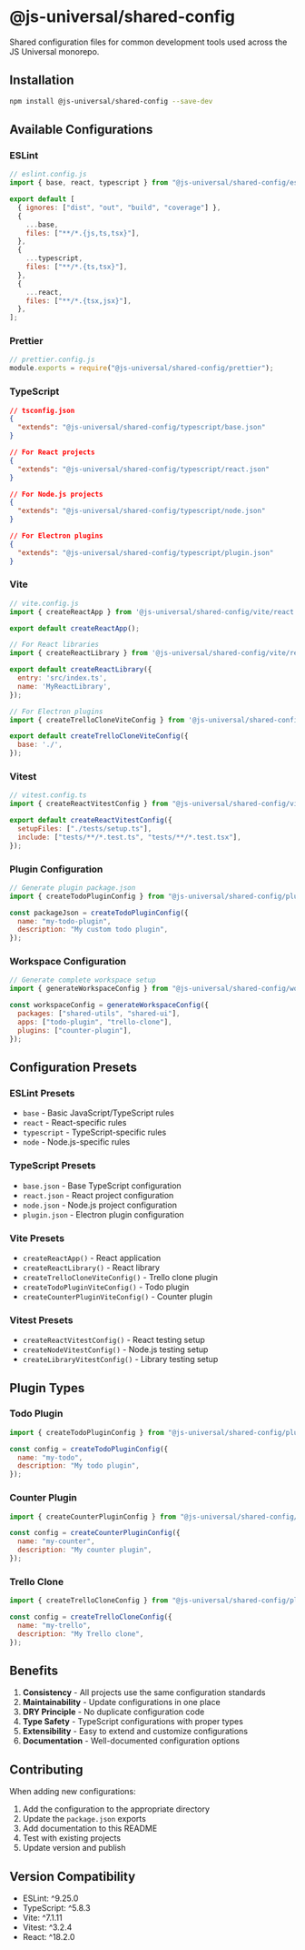 # @js-universal/shared-config

Shared configuration files for common development tools used across the JS Universal monorepo.

## Installation

```bash
npm install @js-universal/shared-config --save-dev
```

## Available Configurations

### ESLint

```javascript
// eslint.config.js
import { base, react, typescript } from "@js-universal/shared-config/eslint";

export default [
  { ignores: ["dist", "out", "build", "coverage"] },
  {
    ...base,
    files: ["**/*.{js,ts,tsx}"],
  },
  {
    ...typescript,
    files: ["**/*.{ts,tsx}"],
  },
  {
    ...react,
    files: ["**/*.{tsx,jsx}"],
  },
];
```

### Prettier

```javascript
// prettier.config.js
module.exports = require("@js-universal/shared-config/prettier");
```

### TypeScript

```json
// tsconfig.json
{
  "extends": "@js-universal/shared-config/typescript/base.json"
}

// For React projects
{
  "extends": "@js-universal/shared-config/typescript/react.json"
}

// For Node.js projects
{
  "extends": "@js-universal/shared-config/typescript/node.json"
}

// For Electron plugins
{
  "extends": "@js-universal/shared-config/typescript/plugin.json"
}
```

### Vite

```javascript
// vite.config.js
import { createReactApp } from '@js-universal/shared-config/vite/react';

export default createReactApp();

// For React libraries
import { createReactLibrary } from '@js-universal/shared-config/vite/react';

export default createReactLibrary({
  entry: 'src/index.ts',
  name: 'MyReactLibrary',
});

// For Electron plugins
import { createTrelloCloneViteConfig } from '@js-universal/shared-config/vite/plugin';

export default createTrelloCloneViteConfig({
  base: './',
});
```

### Vitest

```javascript
// vitest.config.ts
import { createReactVitestConfig } from "@js-universal/shared-config/vitest";

export default createReactVitestConfig({
  setupFiles: ["./tests/setup.ts"],
  include: ["tests/**/*.test.ts", "tests/**/*.test.tsx"],
});
```

### Plugin Configuration

```javascript
// Generate plugin package.json
import { createTodoPluginConfig } from "@js-universal/shared-config/plugin";

const packageJson = createTodoPluginConfig({
  name: "my-todo-plugin",
  description: "My custom todo plugin",
});
```

### Workspace Configuration

```javascript
// Generate complete workspace setup
import { generateWorkspaceConfig } from "@js-universal/shared-config/workspace";

const workspaceConfig = generateWorkspaceConfig({
  packages: ["shared-utils", "shared-ui"],
  apps: ["todo-plugin", "trello-clone"],
  plugins: ["counter-plugin"],
});
```

## Configuration Presets

### ESLint Presets

- `base` - Basic JavaScript/TypeScript rules
- `react` - React-specific rules
- `typescript` - TypeScript-specific rules
- `node` - Node.js-specific rules

### TypeScript Presets

- `base.json` - Base TypeScript configuration
- `react.json` - React project configuration
- `node.json` - Node.js project configuration
- `plugin.json` - Electron plugin configuration

### Vite Presets

- `createReactApp()` - React application
- `createReactLibrary()` - React library
- `createTrelloCloneViteConfig()` - Trello clone plugin
- `createTodoPluginViteConfig()` - Todo plugin
- `createCounterPluginViteConfig()` - Counter plugin

### Vitest Presets

- `createReactVitestConfig()` - React testing setup
- `createNodeVitestConfig()` - Node.js testing setup
- `createLibraryVitestConfig()` - Library testing setup

## Plugin Types

### Todo Plugin

```javascript
import { createTodoPluginConfig } from "@js-universal/shared-config/plugin";

const config = createTodoPluginConfig({
  name: "my-todo",
  description: "My todo plugin",
});
```

### Counter Plugin

```javascript
import { createCounterPluginConfig } from "@js-universal/shared-config/plugin";

const config = createCounterPluginConfig({
  name: "my-counter",
  description: "My counter plugin",
});
```

### Trello Clone

```javascript
import { createTrelloCloneConfig } from "@js-universal/shared-config/plugin";

const config = createTrelloCloneConfig({
  name: "my-trello",
  description: "My Trello clone",
});
```

## Benefits

1. **Consistency** - All projects use the same configuration standards
2. **Maintainability** - Update configurations in one place
3. **DRY Principle** - No duplicate configuration code
4. **Type Safety** - TypeScript configurations with proper types
5. **Extensibility** - Easy to extend and customize configurations
6. **Documentation** - Well-documented configuration options

## Contributing

When adding new configurations:

1. Add the configuration to the appropriate directory
2. Update the `package.json` exports
3. Add documentation to this README
4. Test with existing projects
5. Update version and publish

## Version Compatibility

- ESLint: ^9.25.0
- TypeScript: ^5.8.3
- Vite: ^7.1.11
- Vitest: ^3.2.4
- React: ^18.2.0
